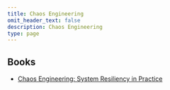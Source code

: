 ```yaml
---
title: Chaos Engineering
omit_header_text: false
description: Chaos Engineering
type: page
---
```


## Books

* [Chaos Engineering: System Resiliency in Practice](https://www.amazon.com/Chaos-Engineering-System-Resiliency-Practice/dp/1492043869/)

